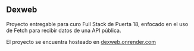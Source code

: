 <h2>Dexweb</h2>
<p>Proyecto entregable para curo Full Stack de Puerta 18, enfocado en el uso de Fetch para recibir datos de una API pública.</p>
<p>El proyecto se encuentra hosteado en <a href="https://dexweb.onrender.com/">dexweb.onrender.com</a></p>
